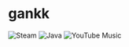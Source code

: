 # gankk
![Steam](https://img.shields.io/badge/steam-%23000000.svg?style=for-the-badge&logo=steam&logoColor=white)
![Java](https://img.shields.io/badge/java-%23ED8B00.svg?style=for-the-badge&logo=java&logoColor=white)
	![YouTube Music](https://img.shields.io/badge/YouTube_Music-FF0000?style=for-the-badge&logo=youtube-music&logoColor=white)
